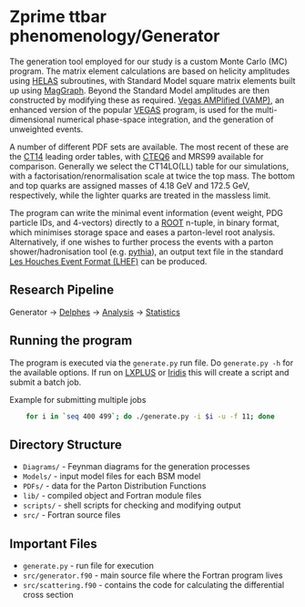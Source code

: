 # Zprime ttbar phenomenology/Generator

The generation tool employed for our study is a custom Monte Carlo (MC) program.
The matrix element calculations are based on helicity amplitudes using [HELAS](http://inspirehep.net/record/336604?ln=en) subroutines, with Standard Model square matrix elements built up using [MagGraph](http://madgraph.physics.illinois.edu). Beyond the Standard Model amplitudes are then constructed by modifying these as required. [Vegas AMPlified (VAMP)](http://www.sciencedirect.com/science/article/pii/S001046559900209X?via%3Dihub), an enhanced version of the popular [VEGAS](https://en.wikipedia.org/wiki/VEGAS_algorithm) program, is used for the multi-dimensional numerical phase-space integration, and the generation of unweighted events.

A number of different PDF sets are available.
The most recent of these are the [CT14](http://hep.pa.msu.edu/cteq/public/index.html) leading order tables, with [CTEQ6](http://hep.pa.msu.edu/cteq/public/cteq6.htmlmrs) and MRS99 available for comparison. Generally we select the CT14LO(LL) table for our simulations, with a factorisation/renormalisation scale at twice the top mass. The bottom and top quarks are assigned masses of 4.18 GeV and 172.5 GeV, respectively, while the lighter quarks are treated in the massless limit.

The program can write the minimal event information (event weight, PDG particle IDs, and 4-vectors) directly to a [ROOT](https://root.cern.ch) n-tuple, in binary format, which minimises storage space and eases a parton-level root analysis. Alternatively, if one wishes to further process the events with a parton shower/hadronisation tool (e.g. [pythia](http://home.thep.lu.se/~torbjorn/Pythia.html)), an output text file in the standard [Les Houches Event Format (LHEF)](https://arxiv.org/abs/hep-ph/0609017) can be produced.

## Research Pipeline

Generator -> 
[Delphes](https://gitlab.com/zprime-ttbar-phenomenology/delphes) -> 
[Analysis](https://gitlab.com/zprime-ttbar-phenomenology/analysis) -> 
[Statistics](https://gitlab.com/zprime-ttbar-phenomenology/statistics)

## Running the program

The program is executed via the `generate.py` run file.
Do `generate.py -h` for the available options.
If run on [LXPLUS](http://information-technology.web.cern.ch/services/lxplus-service) or [Iridis](https://www.southampton.ac.uk/isolutions/staff/iridis.page) this will create a script and submit a batch job.

Example for submitting multiple jobs
```sh
    for i in `seq 400 499`; do ./generate.py -i $i -u -f 11; done
```

## Directory Structure

* `Diagrams/` -  Feynman diagrams for the generation processes
* `Models/`   -  input model files for each BSM model
* `PDFs/`     -  data for the Parton Distribution Functions
* `lib/`      -  compiled object and Fortran module files
* `scripts/`  -  shell scripts for checking and modifying output
* `src/`      -  Fortran source files

## Important Files

* `generate.py` - run file for execution
* `src/generator.f90` - main source file where the Fortran program lives
* `src/scattering.f90` - contains the code for calculating the differential cross section

